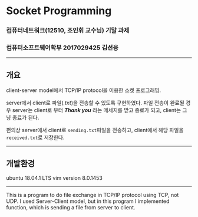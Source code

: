 # Socket Programming
### 컴퓨터네트워크(12510, 조인휘 교수님) 기말 과제
### 컴퓨터소프트웨어학부 2017029425 김선웅

------------

## 개요
client-server model에서 TCP/IP protocol을 이용한 소켓 프로그래밍.

server에서 client로 파일(*.txt*)을 전송할 수 있도록 구현하였다.
파일 전송이 완료될 경우 server는 client로 부터 ***Thank you*** 라는 메세지를 받고 종료가 되고, client는 그냥 종료가 된다.

편의상 server에서 client로 ```sending.txt```파일을 전송하고, client에서 해당 파일을 ```received.txt```로 저장한다.

-------

## 개발환경
ubuntu 18.04.1 LTS
vim version 8.0.1453

---------






This is a program to do file exchange in TCP/IP protocol using TCP, not UDP. I used Server-Client model, but in this program I implemented function, which is sending a file from server to client.
